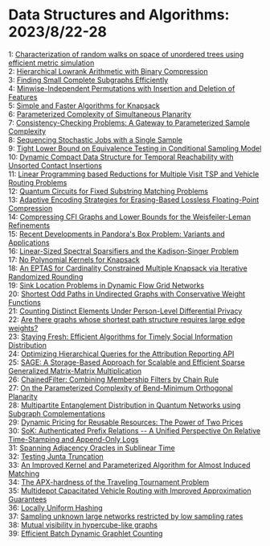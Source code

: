 # Data Structures and Algorithms: 2023/8/22-28  
1: [Characterization of random walks on space of unordered trees using  efficient metric simulation](https://doi.org/10.48550/arXiv.2308.10861)  
2: [Hierarchical Lowrank Arithmetic with Binary Compression](https://doi.org/10.48550/arXiv.2308.10960)  
3: [Finding Small Complete Subgraphs Efficiently](https://doi.org/10.48550/arXiv.2308.11146)  
4: [Minwise-Independent Permutations with Insertion and Deletion of Features](https://doi.org/10.48550/arXiv.2308.11240)  
5: [Simple and Faster Algorithms for Knapsack](https://doi.org/10.48550/arXiv.2308.11307)  
6: [Parameterized Complexity of Simultaneous Planarity](https://doi.org/10.48550/arXiv.2308.11401)  
7: [Consistency-Checking Problems: A Gateway to Parameterized Sample  Complexity](https://doi.org/10.48550/arXiv.2308.11416)  
8: [Sequencing Stochastic Jobs with a Single Sample](https://doi.org/10.48550/arXiv.2308.11461)  
9: [Tight Lower Bound on Equivalence Testing in Conditional Sampling Model](https://doi.org/10.48550/arXiv.2308.11558)  
10: [Dynamic Compact Data Structure for Temporal Reachability with Unsorted  Contact Insertions](https://doi.org/10.48550/arXiv.2308.11734)  
11: [Linear Programming based Reductions for Multiple Visit TSP and Vehicle  Routing Problems](https://doi.org/10.48550/arXiv.2308.11742)  
12: [Quantum Circuits for Fixed Substring Matching Problems](https://doi.org/10.48550/arXiv.2308.11758)  
13: [Adaptive Encoding Strategies for Erasing-Based Lossless Floating-Point  Compression](https://doi.org/10.48550/arXiv.2308.11915)  
14: [Compressing CFI Graphs and Lower Bounds for the Weisfeiler-Leman  Refinements](https://doi.org/10.48550/arXiv.2308.11970)  
15: [Recent Developments in Pandora's Box Problem: Variants and Applications](https://doi.org/10.48550/arXiv.2308.12242)  
16: [Linear-Sized Spectral Sparsifiers and the Kadison-Singer Problem](https://doi.org/10.48550/arXiv.2308.12483)  
17: [No Polynomial Kernels for Knapsack](https://doi.org/10.48550/arXiv.2308.12593)  
18: [An EPTAS for Cardinality Constrained Multiple Knapsack via Iterative  Randomized Rounding](https://doi.org/10.48550/arXiv.2308.12622)  
19: [Sink Location Problems in Dynamic Flow Grid Networks](https://doi.org/10.48550/arXiv.2308.12651)  
20: [Shortest Odd Paths in Undirected Graphs with Conservative Weight  Functions](https://doi.org/10.48550/arXiv.2308.12653)  
21: [Counting Distinct Elements Under Person-Level Differential Privacy](https://doi.org/10.48550/arXiv.2308.12947)  
22: [Are there graphs whose shortest path structure requires large edge weights?](https://doi.org/10.48550/arXiv.2308.13054)  
23: [Staying Fresh: Efficient Algorithms for Timely Social Information Distribution](https://doi.org/10.48550/arXiv.2308.13260)  
24: [Optimizing Hierarchical Queries for the Attribution Reporting API](https://doi.org/10.48550/arXiv.2308.13510)  
25: [SAGE: A Storage-Based Approach for Scalable and Efficient Sparse  Generalized Matrix-Matrix Multiplication](https://doi.org/10.48550/arXiv.2308.13626)  
26: [ChainedFilter: Combining Membership Filters by Chain Rule](https://doi.org/10.48550/arXiv.2308.13632)  
27: [On the Parameterized Complexity of Bend-Minimum Orthogonal Planarity](https://doi.org/10.48550/arXiv.2308.13665)  
28: [Multipartite Entanglement Distribution in Quantum Networks using  Subgraph Complementations](https://doi.org/10.48550/arXiv.2308.13700)  
29: [Dynamic Pricing for Reusable Resources: The Power of Two Prices](https://doi.org/10.48550/arXiv.2308.13822)  
30: [SoK: Authenticated Prefix Relations -- A Unified Perspective On Relative  Time-Stamping and Append-Only Logs](https://doi.org/10.48550/arXiv.2308.13836)  
31: [Spanning Adjacency Oracles in Sublinear Time](https://doi.org/10.48550/arXiv.2308.13890)  
32: [Testing Junta Truncation](https://doi.org/10.48550/arXiv.2308.13992)  
33: [An Improved Kernel and Parameterized Algorithm for Almost Induced  Matching](https://doi.org/10.48550/arXiv.2308.14116)  
34: [The APX-hardness of the Traveling Tournament Problem](https://doi.org/10.48550/arXiv.2308.14124)  
35: [Multidepot Capacitated Vehicle Routing with Improved Approximation  Guarantees](https://doi.org/10.48550/arXiv.2308.14131)  
36: [Locally Uniform Hashing](https://doi.org/10.48550/arXiv.2308.14134)  
37: [Sampling unknown large networks restricted by low sampling rates](https://doi.org/10.48550/arXiv.2308.14279)  
38: [Mutual visibility in hypercube-like graphs](https://doi.org/10.48550/arXiv.2308.14443)  
39: [Efficient Batch Dynamic Graphlet Counting](https://doi.org/10.48550/arXiv.2308.14493)  